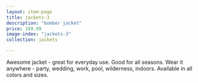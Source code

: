 ```yaml
---
layout: item-page
title: jackets-3
description: "bomber jacket"
price: 109.99
image-index: "jackets-3"
collection: jackets

---
```

Awesome jacket - great for everyday use. Good for all seasons.
Wear it anywhere - party, wedding, work, pool, wilderness, indoors.
Available in all colors and sizes. 
